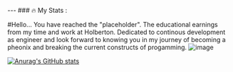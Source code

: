 --- ### :fire: My Stats : 

#Hello... You have reached the "placeholder". The educational earnings from my time and work at Holberton. Dedicated to continous development as engineer and look forward to knowing you in my journey of becoming a pheonix and breaking the current constructs of progamming.
![image](https://github.com/Tribeoftech/Tribeoftech/assets/113186733/7a7859e4-309f-4d6c-9790-e526d6434992)

[![Anurag's GitHub stats](https://github-readme-stats.vercel.app/api?username=anuraghazra)](https://github.com/anuraghazra/github-readme-stats) 

